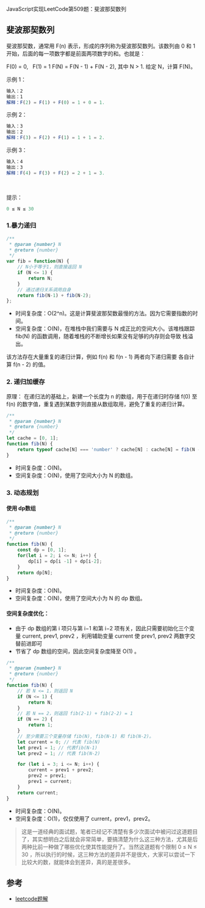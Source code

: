 JavaScript实现LeetCode第509题：斐波那契数列

## 斐波那契数列

斐波那契数，通常用 F(n) 表示，形成的序列称为斐波那契数列。该数列由 0 和 1 开始，后面的每一项数字都是前面两项数字的和。也就是：

F(0) = 0,   F(1) = 1
F(N) = F(N - 1) + F(N - 2), 其中 N > 1.
给定 N，计算 F(N)。


示例 1：
```js
输入：2
输出：1
解释：F(2) = F(1) + F(0) = 1 + 0 = 1.
```
示例 2：
```js
输入：3
输出：2
解释：F(3) = F(2) + F(1) = 1 + 1 = 2.
```
示例 3：
```js
输入：4
输出：3
解释：F(4) = F(3) + F(2) = 2 + 1 = 3.
```
 

提示：
```js
0 ≤ N ≤ 30
```

### 1.暴力递归
```js
/**
 * @param {number} N
 * @return {number}
 */
var fib = function(N) {
    // N小于等于1，则直接返回 N
    if (N <= 1) {
        return N;
    }
    // 通过递归关系调用自身
    return fib(N-1) + fib(N-2);
};
```
- 时间复杂度：O(2^n)。这是计算斐波那契数最慢的方法。因为它需要指数的时间。
- 空间复杂度：O(N)，在堆栈中我们需要与 N 成正比的空间大小。该堆栈跟踪 fib(N) 的函数调用，随着堆栈的不断增长如果没有足够的内存则会导致 栈溢出。

该方法存在大量重复的递归计算，例如 f(n) 和 f(n - 1) 两者向下递归需要 各自计算 f(n - 2) 的值。

### 2. 递归加缓存

原理： 在递归法的基础上，新建一个长度为 n 的数组，用于在递归时存储 f(0) 至 f(n) 的数字值，重复遇到某数字则直接从数组取用，避免了重复的递归计算。

```js
/**
 * @param {number} N
 * @return {number}
 */
let cache = [0, 1];
function fib(N) {
    return typeof cache[N] === 'number' ? cache[N] : cache[N] = fib(N - 1) + fib(N - 2);
}
```
- 时间复杂度：O(N)。
- 空间复杂度：O(N)，使用了空间大小为 N 的数组。

### 3. 动态规划

#### 使用 dp数组
```js
/**
 * @param {number} N
 * @return {number}
 */
function fib(N) {
    const dp = [0, 1];
    for(let i = 2; i <= N; i++) {
        dp[i] = dp[i -1] + dp[i-2];
    }
    return dp[N];
}
```
- 时间复杂度：O(N)。
- 空间复杂度：O(N)，使用了空间大小为 N 的 dp 数组。

#### 空间复杂度优化：

- 由于 dp 数组的第 i 项只与第 i−1 和第 i−2 项有关，因此只需要初始化三个变量 current, prev1, prev2 ，利用辅助变量 current 使 prev1, prev2 两数字交替前进即可 
- 节省了 dp 数组的空间，因此空间复杂度降至 O(1) 。

```js
/**
 * @param {number} N
 * @return {number}
 */
function fib(N) {
    // 若 N <= 1，则返回 N
    if (N <= 1) {
        return N;
    }
    // 若 N == 2，则返回 fib(2-1) + fib(2-2) = 1
    if (N == 2) {
        return 1;
    }
    // 至少需要三个变量存储 fib(N), fib(N-1) 和 fib(N-2)。
    let current = 0; // 代表 fib(N)
    let prev1 = 1; // 代表fib(N-1)
    let prev2 = 1; // 代表 fib(N-2)

    for (let i = 3; i <= N; i++) {
        current = prev1 + prev2;
        prev2 = prev1;
        prev1 = current;
    }
    return current;
}
```
- 时间复杂度：O(N)。
- 空间复杂度：O(1)，仅仅使用了 current，prev1，prev2。

> 这是一道经典的面试题，笔者已经记不清楚有多少次面试中被问过这道题目了，其实想明白之后就会非常简单，要搞清楚为什么这三种方法，尤其是后两种比前一种做了哪些优化使其性能提升了。当然这道题有个限制 0 ≤ N ≤ 30 ，所以执行的时候，这三种方法的差异并不是很大，大家可以尝试一下比较大的数，就能体会到差异，真的是差很多。

## 参考
- [leetcode题解](https://leetcode-cn.com/problems/fei-bo-na-qi-shu-lie-lcof/solution/mian-shi-ti-10-i-fei-bo-na-qi-shu-lie-dong-tai-gui/ "leetcode题解")
